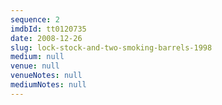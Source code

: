 ```yaml
---
sequence: 2
imdbId: tt0120735
date: 2008-12-26
slug: lock-stock-and-two-smoking-barrels-1998
medium: null
venue: null
venueNotes: null
mediumNotes: null
---
```


